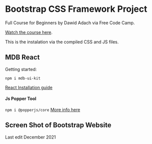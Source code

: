 # Bootstrap CSS Framework Project

Full Course for Beginners by Dawid Adach via Free Code Camp. 

[Watch the course here](https://www.youtube.com/embed/-qfEOE4vtxE).

This is the instalation via the compiled CSS and JS files. 

## MDB React

Getting started:

`npm i mdb-ui-kit`

[React Installation guide](https://mdbootstrap.com/docs/b5/react/getting-started/installation/)


#### Js Popper Tool
` npm i @popperjs/core `
[More info here](https://popper.js.org)


## Screen Shot of Bootstrap Website


Last edit December 2021
